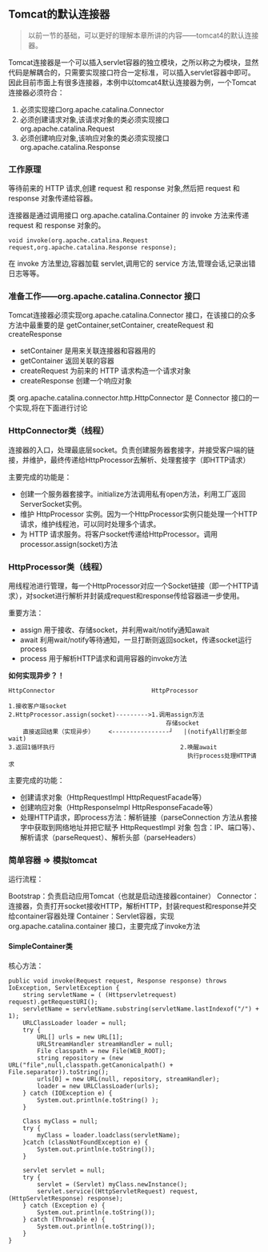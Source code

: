 ## Tomcat的默认连接器

> 以前一节的基础，可以更好的理解本章所讲的内容——tomcat4的默认连接器。

Tomcat连接器是一个可以插入servlet容器的独立模块，之所以称之为模块，显然代码是解耦合的，只需要实现接口符合一定标准，可以插入servlet容器中即可。因此目前市面上有很多连接器，本例中以tomcat4默认连接器为例，一个Tomcat连接器必须符合：

1. 必须实现接口org.apache.catalina.Connector
2. 必须创建请求对象,该请求对象的类必须实现接口 org.apache.catalina.Request
3. 必须创建响应对象,该响应对象的类必须实现接口 org.apache.catalina.Response

### 工作原理

等待前来的 HTTP 请求,创建 request 和 response 对象,然后把 request 和 response 对象传递给容器。

连接器是通过调用接口 org.apache.catalina.Container 的 invoke 方法来传递 request 和 response 对象的。
	
	void invoke(org.apache.catalina.Request request,org.apache.catalina.Response response);在 invoke 方法里边,容器加载 servlet,调用它的 service 方法,管理会话,记录出错日志等等。
### 准备工作——org.apache.catalina.Connector 接口
Tomcat连接器必须实现org.apache.catalina.Connector 接口，在该接口的众多方法中最重要的是 getContainer,setContainer, createRequest 和 createResponse
- setContainer 是用来关联连接器和容器用的
- getContainer 返回关联的容器
- createRequest 为前来的 HTTP 请求构造一个请求对象
- createResponse 创建一个响应对象

类 org.apache.catalina.connector.http.HttpConnector 是 Connector 接口的一个实现,将在下面进行讨论

### HttpConnector类（线程）

连接器的入口，处理最底层socket。负责创建服务器套接字，并接受客户端的链接，并维护，最终传递给HttpProcessor去解析、处理套接字（即HTTP请求）

主要完成的功能是：

- 创建一个服务器套接字。initialize方法调用私有open方法，利用工厂返回ServerSocket实例。
- 维护 HttpProcessor 实例。因为一个HttpProcessor实例只能处理一个HTTP请求，维护线程池，可以同时处理多个请求。
- 为 HTTP 请求服务。将客户socket传递给HttpProcessor。调用processor.assign(socket)方法

### HttpProcessor类（线程）

用线程池进行管理，每一个HttpProcessor对应一个Socket链接（即一个HTTP请求），对socket进行解析并封装成request和response传给容器进一步使用。

重要方法：

- assign 用于接收、存储socket，并利用wait/notify通知await
- await 利用wait/notify等待通知，一旦打断则返回socket，传递socket运行process
- process 用于解析HTTP请求和调用容器的invoke方法

**如何实现异步？！**

	HttpConnector							HttpProcessor
	
	1.接收客户端socket
	2.HttpProcessor.assign(socket)--------->1.调用assign方法
												存储socket
		直接返回结果（实现异步）	<----------------┘   |(notifyAll打断全部wait)
	3.返回1循环执行								    2.唤醒await
												      执行process处理HTTP请求
												      
主要完成的功能：

- 创建请求对象（HttpRequestImpl HttpRequestFacade等）
- 创建响应对象（HttpResponseImpl HttpResponseFacade等）
- 处理HTTP请求，即process方法：解析链接（parseConnection 方法从套接字中获取到网络地址并把它赋予 HttpRequestImpl 对象 包含：IP、端口等）、解析请求（parseRequest）、解析头部（parseHeaders）

### 简单容器 => 模拟tomcat

运行流程：

Bootstrap：负责启动应用Tomcat（也就是启动连接器container）
Connector：连接器，负责打开socket接收HTTP，解析HTTP，封装request和response并交给container容器处理
Container：Servlet容器，实现 org.apache.catalina.container 接口，主要完成了invoke方法

#### SimpleContainer类

核心方法：

	public void invoke(Request request, Response response) throws IoException, ServletException {
		string servletName = ( (Httpservletrequest) request).getRequestURI();
		servletName = servletName.substring(servletName.lastIndexof("/") + 1);
		URLClassLoader loader = null;
		try {
			URL[] urls = new URL[1];
			URLStreamHandler streamHandler = null;
			File classpath = new File(WEB_ROOT);
			string repository = (new URL("file",null,classpath.getCanonicalpath() + File.separator)).toString();
			urls[0] = new URL(null, repository, streamHandler);
			loader = new URLClassLoader(urls);
		} catch (IOException e) {
			System.out.println(e.toString() );
		}
		
		Class myClass = null;
		try {
			myClass = loader.loadclass(servletName);
		}catch (classNotFoundException e) {
			System.out.println(e.toString());
		}
		
		servlet servlet = null;
		try {
			servlet = (Servlet) myClass.newInstance();
			servlet.service((HttpServletRequest) request, (HttpServletResponse) response);
		} catch (Exception e) {
			System.out.println(e.toString());
		} catch (Throwable e) {
			System.out.println(e.toString());
		}
	}
	
